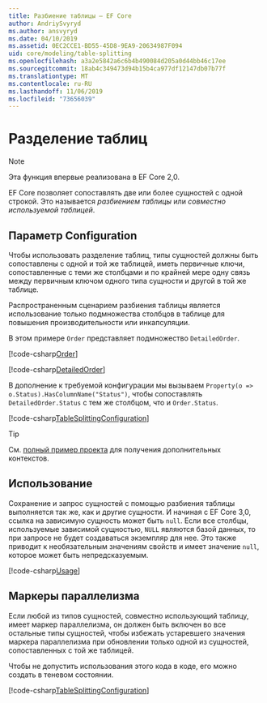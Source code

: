 ```yaml
---
title: Разбиение таблицы — EF Core
author: AndriySvyryd
ms.author: ansvyryd
ms.date: 04/10/2019
ms.assetid: 0EC2CCE1-BD55-45D8-9EA9-20634987F094
uid: core/modeling/table-splitting
ms.openlocfilehash: a3a2e5842a6c6b4b490084d205a0d44bb46c17ee
ms.sourcegitcommit: 18ab4c349473d94b15b4ca977df12147db07b77f
ms.translationtype: MT
ms.contentlocale: ru-RU
ms.lasthandoff: 11/06/2019
ms.locfileid: "73656039"
---
```

# <a name="table-splitting"></a>Разделение таблиц

>[!NOTE]
> Эта функция впервые реализована в EF Core 2,0.

EF Core позволяет сопоставлять две или более сущностей с одной строкой. Это называется _разбиением таблицы_ или _совместно используемой таблицей_.

## <a name="configuration"></a>Параметр Configuration

Чтобы использовать разделение таблиц, типы сущностей должны быть сопоставлены с одной и той же таблицей, иметь первичные ключи, сопоставленные с теми же столбцами и по крайней мере одну связь между первичным ключом одного типа сущности и другой в той же таблице.

Распространенным сценарием разбиения таблицы является использование только подмножества столбцов в таблице для повышения производительности или инкапсуляции.

В этом примере `Order` представляет подмножество `DetailedOrder`.

[!code-csharp[Order](../../../samples/core/Modeling/TableSplitting/Order.cs?name=Order)]

[!code-csharp[DetailedOrder](../../../samples/core/Modeling/TableSplitting/DetailedOrder.cs?name=DetailedOrder)]

В дополнение к требуемой конфигурации мы вызываем `Property(o => o.Status).HasColumnName("Status")`, чтобы сопоставлять `DetailedOrder.Status` с тем же столбцом, что и `Order.Status`.

[!code-csharp[TableSplittingConfiguration](../../../samples/core/Modeling/TableSplitting/TableSplittingContext.cs?name=TableSplitting&highlight=3)]

> [!TIP]
> См. [полный пример проекта](https://github.com/aspnet/EntityFramework.Docs/tree/master/samples/core/Modeling/TableSplitting) для получения дополнительных контекстов.

## <a name="usage"></a>Использование

Сохранение и запрос сущностей с помощью разбиения таблицы выполняется так же, как и другие сущности. И начиная с EF Core 3,0, ссылка на зависимую сущность может быть `null`. Если все столбцы, используемые зависимой сущностью, `NULL` являются базой данных, то при запросе не будет создаваться экземпляр для нее. Это также приводит к необязательным значениям свойств и имеет значение `null`, которое может быть непредсказуемым.

[!code-csharp[Usage](../../../samples/core/Modeling/TableSplitting/Program.cs?name=Usage)]

## <a name="concurrency-tokens"></a>Маркеры параллелизма

Если любой из типов сущностей, совместно использующий таблицу, имеет маркер параллелизма, он должен быть включен во все остальные типы сущностей, чтобы избежать устаревшего значения маркера параллелизма при обновлении только одной из сущностей, сопоставленных с той же таблицей.

Чтобы не допустить использования этого кода в коде, его можно создать в теневом состоянии.

[!code-csharp[TableSplittingConfiguration](../../../samples/core/Modeling/TableSplitting/TableSplittingContext.cs?name=ConcurrencyToken&highlight=2)]
